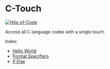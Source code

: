 # C-Touch

[![Hits-of-Code](https://hitsofcode.com/github/kanav-arora/c-touch?branch=main)](https://hitsofcode.com/github/kanav-arora/c-touch/view?branch=main)

Access all C language codes with a single touch.

Index:
- [Hello World](https://github.com/Kanav-Arora/C-Touch/blob/main/hello_world.c)
- [Format Specifiers](https://github.com/Kanav-Arora/C-Touch/blob/main/format_specifier.c)
- [If Else](https://github.com/Kanav-Arora/C-Touch/blob/main/if_else.c)